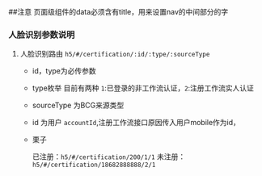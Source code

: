 ##注意
页面级组件的data必须含有title，用来设置nav的中间部分的字

### 人脸识别参数说明
1. 人脸识别路由 `h5/#/certification/:id/:type/:sourceType`
   - id，type为必传参数
   - type枚举 目前有两种 `1`:已登录的非工作流认证，`2`:注册工作流实人认证
   - sourceType 为BCG来源类型
   - id 为用户 `accountId`,注册工作流接口原因传入用户mobile作为id，
   - 栗子
   
      
        已注册：`h5/#/certification/200/1/1`
        未注册：`h5/#/certification/18682888888/2/1`
  